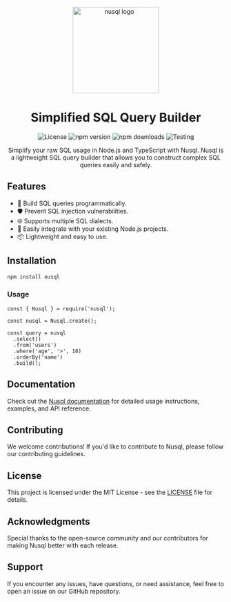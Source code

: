 <p align="center">
  <img width="200px" src="https://i.postimg.cc/hv15fZR4/nusql-logo.png" alt="nusql logo">
</p>

<h1 align="center">Simplified SQL Query Builder</h1>
<div align="center">
 <img src="https://img.shields.io/badge/License-MIT-blue.svg" alt="License">
<img src="https://img.shields.io/npm/v/nusql.svg" alt="npm version">
<img src="https://img.shields.io/npm/dt/nusql.svg" alt="npm downloads">
<img src="https://github.com/othastudio/nusql/actions/workflows/test-package.yml/badge.svg" alt="Testing">
</div>
<p align="center">Simplify your raw SQL usage in Node.js and TypeScript with Nusql. Nusql is a lightweight SQL query builder that allows you to construct complex SQL queries easily and safely.</p>

## Features

- 📝 Build SQL queries programmatically.
- 🛡️ Prevent SQL injection vulnerabilities.
- 🌐 Supports multiple SQL dialects.
- 🤝 Easily integrate with your existing Node.js projects.
- 📦 Lightweight and easy to use.

## Installation

```bash
npm install nusql
```
### Usage
```
const { Nusql } = require('nusql');

const nusql = Nusql.create();

const query = nusql
  .select()
  .from('users')
  .where('age', '>', 18)
  .orderBy('name')
  .build();
```


## Documentation
Check out the <a href="nusql.otha.studio">Nusql documentation</a> for detailed usage instructions, examples, and API reference.

## Contributing
We welcome contributions! If you'd like to contribute to Nusql, please follow our contributing guidelines.

## License
This project is licensed under the MIT License - see the <a href="https://github.com/othastudio/nusql/blob/main/LICENSE">LICENSE</a> file for details.

## Acknowledgments
Special thanks to the open-source community and our contributors for making Nusql better with each release.

## Support
If you encounter any issues, have questions, or need assistance, feel free to open an issue on our GitHub repository.
